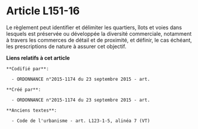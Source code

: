 # Article L151-16

Le règlement peut identifier et délimiter les quartiers, îlots et voies dans lesquels est préservée ou développée la
diversité commerciale, notamment à travers les commerces de détail et de proximité, et définir, le cas échéant, les
prescriptions de nature à assurer cet objectif.

**Liens relatifs à cet article**

	**Codifié par**:

	  - ORDONNANCE n°2015-1174 du 23 septembre 2015 - art.

	**Créé par**:

	  - ORDONNANCE n°2015-1174 du 23 septembre 2015 - art.

	**Anciens textes**:

	  - Code de l'urbanisme - art. L123-1-5, alinéa 7 (VT)
